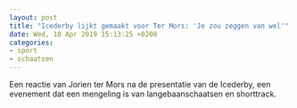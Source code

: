 ```yaml
---
layout: post
title: "Icederby lijkt gemaakt voor Ter Mors: 'Je zou zeggen van wel'"
date: Wed, 10 Apr 2019 15:13:25 +0200
categories: 
- sport 
- schaatsen 
---
```


Een reactie van Jorien ter Mors na de presentatie van de Icederby, een evenement dat een mengeling is van langebaanschaatsen en shorttrack.<img src="http://feeds.feedburner.com/~r/nossportschaatsenvideo/~4/tshcyDchvko" height="1" width="1" alt=""/>

